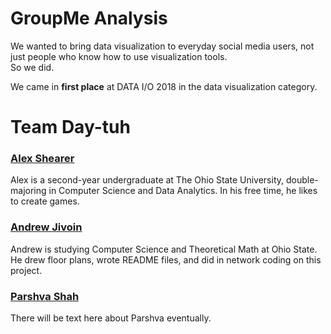 # GroupMe Analysis  
We wanted to bring data visualization to everyday social media users, not just people who know how to use visualization tools.  
So we did.

We came in **first place** at DATA I/O 2018 in the data visualization category.

# Team Day-tuh
### [**Alex Shearer**](https://github.com/sheareraws)
Alex is a second-year undergraduate at The Ohio State University, double-majoring in Computer Science and Data Analytics. In his free time, he likes to create games. 

### [**Andrew Jivoin**](https://github.com/ajivoin)
Andrew is studying Computer Science and Theoretical Math at Ohio State. He drew floor plans, wrote README files, and did in network coding on this project.

### [**Parshva Shah**](https://github.com/pkshah2017)  
There will be text here about Parshva eventually.

